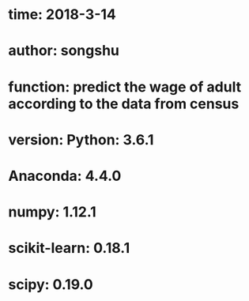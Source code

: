#  time:        2018-3-14
#  author:      songshu
#  function:    predict the wage of adult according to the data from census
#  version:     Python: 3.6.1
#               Anaconda: 4.4.0
#               numpy: 1.12.1
#               scikit-learn: 0.18.1
#               scipy: 0.19.0
